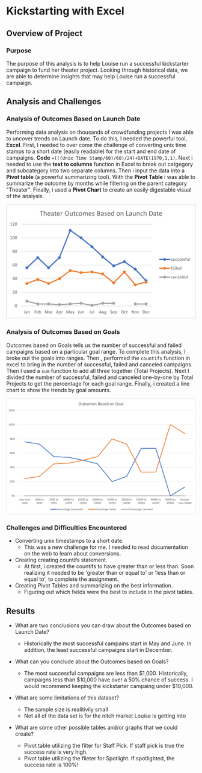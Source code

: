 # Kickstarting with Excel

## Overview of Project

### Purpose

The purpose of this analysis is to help Louise run a successful kickstarter campaign to fund her theater project. Looking through historical data, we are able to determine insights that may help Louise run a successful campaign.

## Analysis and Challenges

### Analysis of Outcomes Based on Launch Date

Performing data analysis on thousands of crowdfunding projects I was able to uncover trends on Launch date. To do this, I needed the powerful tool, **Excel**. First, I needed to over come the challenge of converting unix time stamps to a short date (easily readable) for the start and end date of campaigns. **Code** ```=(((Unix Time Stamp/60)/60)/24)+DATE(1970,1,1)```. Next i needed to use the **text to columns** function in Excel to break out catgegory and subcategory into two separate columns. Then i input the data into a **Pivot table** (a powerful summarizing tool). With the **Pivot Table** i was able to summarize the outcome by months while filtering on the parent category "Theater". Finally, i used a **Pivot Chart** to create an easily digestable visual of the analysis. 

![Theater_Outcomes_vs_Launch](/resources/Theater_Outcomes_vs_Launch.png)

### Analysis of Outcomes Based on Goals

Outcomes based on Goals tells us the number of successful and failed campaigns based on a particular goal range. To complete this analysis, I broke out the goals into ranges. Then , performed the ```countifs``` function in excel to bring in the number of successful, failed and canceled campaigns. Then I used a ```sum``` function to add all three together (Total Projects). Next I divided the number of successful, failed and canceled one-by-one by Total Projects to get the percentage for each goal range. Finally, i created a line chart to show the trends by goal amounts. 

![Outcomes Based on Goals](/resources/Outcomes_vs_Goals.png)

### Challenges and Difficulties Encountered
 - Converting unix timestamps to a short date.
   - This was a new challenge for me. I needed to read documentation on the web to learn about conversions.
 - Creating creating countifs statement.
   - At first, i created the countifs to have greater than or less than. Soon realizing it needed to be 'greater than or equal to' or      'less than or equal to', to complete the assignment. 
 - Creating Pivot Tables and summarizing on the best information.
   - Figuring out which fields were the best to include in the pivot tables.


## Results

- What are two conclusions you can draw about the Outcomes based on Launch Date?
  - Historically the most successful campains start in May and June. In addition, the least successful campaigns start in December. 
   
- What can you conclude about the Outcomes based on Goals?
  - The most successful campaigns are less than $1,000. Historically, campaigns less than $10,000 have over a 50% chance of success.     I would recommend keeping the kickstarter campaing under $10,000.   

- What are some limitations of this dataset?
  - The sample size is realitivily small
  - Not all of the data set is for the nitch market Louise is getting into

- What are some other possible tables and/or graphs that we could create?
  - Pivot table utilizing the filter for Staff Pick. If staff pick is true the success rate is very high.
  - Pivot table utilizing the fileter for Spotlight. If spotlighted, the success rate is 100%!
